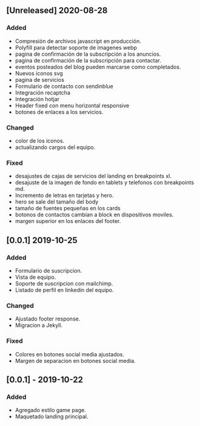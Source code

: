## [Unreleased] 2020-08-28

### Added

- Compresión de archivos javascript en producción.
- Polyfill para detectar soporte de imagenes webp
- pagina de confirmación de la subscripción a los anuncios.
- pagina de confirmación de la subscripción para contactar.
- eventos posteados del blog pueden marcarse como completados.
- Nuevos iconos svg
- pagina de servicios
- Formulario de contacto con sendinblue
- Integración recaptcha
- Integración hotjar
- Header fixed con menu horizontal responsive
- botones de enlaces a los servicios.

### Changed

- color de los iconos.
- actualizando cargos del equipo.

### Fixed

- desajustes de cajas de servicios del landing en breakpoints xl.
- desajuste de la imagen de fondo en tablets y telefonos con breakpoints md.
- Incremento de letras en tarjetas y hero.
- hero se sale del tamaño del body
- tamaño de fuentes pequeñas en los cards
- botonos de contactos cambian a block en dispositivos moviles.
- margen superior en los enlaces del footer.

## [0.0.1] 2019-10-25
### Added
- Formulario de suscripcion.
- Vista de equipo.
- Soporte de suscripcion con mailchimp.
- Listado de perfil en linkedin del equipo.

### Changed
- Ajustado footer response.
- Migracion a Jekyll.

### Fixed
- Colores en botones social media ajustados.
- Margen de separacion en botones social media.

## [0.0.1] - 2019-10-22
### Added
- Agregado estilo game page.
- Maquetado landing principal.
